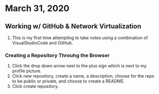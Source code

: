 # March 31, 2020
## Working w/ GitHub & Network Virtualization
1. This is my first time attempting to take notes using a combination of VisualStudioCode and GitHub.

### Creating a Repository Throuhg the Browser
1. Click the drop down arrow next to the plus sign which is next to my profile picture.
2. Click new repository, create a name, a description, choose for the repo to be public or private, and choose to create a README.
3. Click create repository.